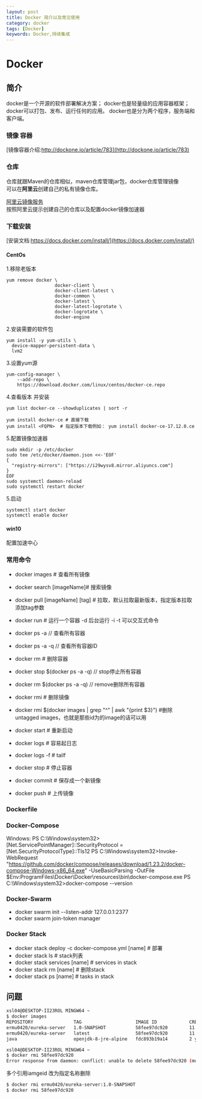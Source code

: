 ```yaml
---
layout: post
title: Docker 简介以及常见使用
category: docker
tags: [Docker]
keywords: Docker,持续集成
---
```

# Docker

## 简介
docker是一个开源的软件部署解决方案；
docker也是轻量级的应用容器框架；
docker可以打包、发布、运行任何的应用。
docker也是分为两个程序，服务端和客户端。
### 镜像 容器
[镜像容器介绍:http://dockone.io/article/783](http://dockone.io/article/783)  

### 仓库
仓库就跟Maven的仓库相似，maven仓库管理jar包，docker仓库管理镜像  
可以在**阿里云**创建自己的私有镜像仓库。  

[阿里云镜像服务](https://www.aliyun.com/product/acr?spm=5176.202918.1263681.2.1bf54ef5tudYyk)  
按照阿里云提示创建自己的仓库以及配置docker镜像加速器

### 下载安装
[安装文档:https://docs.docker.com/install/](https://docs.docker.com/install/)  

#### CentOs
1.移除老版本
~~~
yum remove docker \
                  docker-client \
                  docker-client-latest \
                  docker-common \
                  docker-latest \
                  docker-latest-logrotate \
                  docker-logrotate \
                  docker-engine
~~~
2.安装需要的软件包
~~~
yum install -y yum-utils \
  device-mapper-persistent-data \
  lvm2
~~~
3.设置yum源
~~~
yum-config-manager \
    --add-repo \
    https://download.docker.com/linux/centos/docker-ce.repo
~~~
4.查看版本 并安装
~~~
yum list docker-ce --showduplicates | sort -r

yum install docker-ce # 直接下载
yum install <FQPN>  # 指定版本下载例如： yum install docker-ce-17.12.0.ce 
~~~
5.配置镜像加速器
~~~
sudo mkdir -p /etc/docker
sudo tee /etc/docker/daemon.json <<-'EOF'
{
  "registry-mirrors": ["https://i29wysv8.mirror.aliyuncs.com"]
}
EOF
sudo systemctl daemon-reload
sudo systemctl restart docker
~~~
5.启动
~~~
systemctl start docker
systemctl enable docker
~~~
#### win10
配置加速中心
### 常用命令
- docker images # 查看所有镜像
- docker search [imageName]# 搜索镜像
- docker pull [imageName] [tag] # 拉取，默认拉取最新版本，指定版本拉取添加tag参数
- docker run # 运行一个容器
 -d 后台运行
 -i -t 可以交互式命令
 
- docker ps -a // 查看所有容器
- docker ps -a -q // 查看所有容器ID
- docker rm  # 删除容器
- docker stop $(docker ps -a -q) //  stop停止所有容器
- docker rm $(docker ps -a -q) //   remove删除所有容器
- docker rmi  # 删除镜像
- docker rmi $(docker images | grep "^<none>" | awk "{print $3}") #删除untagged images，也就是那些id为<None>的image的话可以用
- docker start # 重新启动
- docker logs # 容易起日志
- docker logs -f # tailf
- docker stop # 停止容器
- docker commit # 保存成一个新镜像
- docker push # 上传镜像

### Dockerfile

### Docker-Compose 
Windows:
PS C:\Windows\system32>[Net.ServicePointManager]::SecurityProtocol = [Net.SecurityProtocolType]::Tls12
PS C:\Windows\system32>Invoke-WebRequest "https://github.com/docker/compose/releases/download/1.23.2/docker-compose-Windows-x86_64.exe" -UseBasicParsing -OutFile $Env:ProgramFiles\Docker\Docker\resources\bin\docker-compose.exe
PS C:\Windows\system32>docker-compose --version

### Docker-Swarm
- docker swarm init --listen-addr 127.0.0.1:2377
- docker swarm join-token manager

### Docker Stack
- docker stack deploy -c docker-compose.yml [name]  # 部署
- docker stack ls # stack列表
- docker stack services [name] #  services  in stack
- docker stack rm [name]   # 删除stack
- docker stack ps [name]  # tasks in stack

## 问题
~~~ sh
xsl04@DESKTOP-II23ROL MINGW64 ~
$ docker images
REPOSITORY               TAG                    IMAGE ID            CREATED             SIZE
ermu0420/eureka-server   1.0-SNAPSHOT           58fee97dc920        11 minutes ago      148MB
ermu0420/eureka-server   latest                 58fee97dc920        11 minutes ago      148MB
java                     openjdk-8-jre-alpine   fdc893b19a14        2 years ago         108MB

xsl04@DESKTOP-II23ROL MINGW64 ~
$ docker rmi 58fee97dc920
Error response from daemon: conflict: unable to delete 58fee97dc920 (must be forced) - image is referenced in multiple repositories

~~~
多个引用iamgeid 改为指定名称删除
~~~ sh
$ docker rmi ermu0420/eureka-server:1.0-SNAPSHOT
$ docker rmi 58fee97dc920
~~~